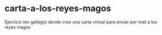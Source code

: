 # carta-a-los-reyes-magos
Ejercicio (en gallego) donde creo una carta virtual para enviar por mail a los reyes magos
